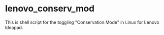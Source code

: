# lenovo_conserv_mod
This is shell script for the toggling "Conservation Mode" in Linux for Lenovo Ideapad.
